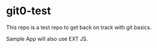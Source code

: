 # git0-test
This repo is a test repo to get back on track with git basics.

Sample App will also use EXT JS.
